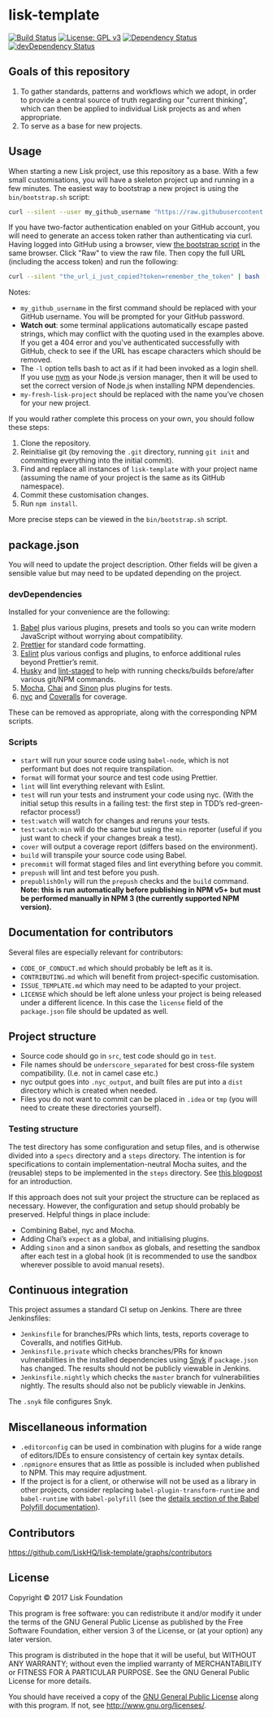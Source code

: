 # lisk-template

[![Build Status](https://jenkins.lisk.io/buildStatus/icon?job=lisk-template/master)](https://jenkins.lisk.io/job/lisk-template/job/master/)
[![License: GPL v3](https://img.shields.io/badge/License-GPL%20v3-blue.svg)](http://www.gnu.org/licenses/gpl-3.0)
<a href="https://david-dm.org/LiskHQ/lisk-template"><img src="https://david-dm.org/LiskHQ/lisk-template.svg" alt="Dependency Status"></a>
<a href="https://david-dm.org/LiskHQ/lisk-template/?type=dev"><img src="https://david-dm.org/LiskHQ/lisk-template/dev-status.svg" alt="devDependency Status"></a>

## Goals of this repository

1. To gather standards, patterns and workflows which we adopt, in order to provide a central source of truth regarding our "current thinking", which can then be applied to individual Lisk projects as and when appropriate.
1. To serve as a base for new projects.

## Usage

When starting a new Lisk project, use this repository as a base. With a few small customisations, you will have a skeleton project up and running in a few minutes. The easiest way to bootstrap a new project is using the `bin/bootstrap.sh` script:

```sh
curl --silent --user my_github_username "https://raw.githubusercontent.com/LiskHQ/lisk-template/master/bin/bootstrap.sh" | bash -ls my-fresh-lisk-project
```

If you have two-factor authentication enabled on your GitHub account, you will need to generate an access token rather than authenticating via curl. Having logged into GitHub using a browser, view [the bootstrap script][bootstrap-script] in the same browser. Click "Raw" to view the raw file. Then copy the full URL (including the access token) and run the following:

```sh
curl --silent "the_url_i_just_copied?token=remember_the_token" | bash -ls my-fresh-lisk-project
```

Notes:

- `my_github_username` in the first command should be replaced with your GitHub username. You will be prompted for your GitHub password.
- **Watch out**: some terminal applications automatically escape pasted strings, which may conflict with the quoting used in the examples above. If you get a 404 error and you've authenticated successfully with GitHub, check to see if the URL has escape characters which should be removed.
- The `-l` option tells bash to act as if it had been invoked as a login shell. If you use [nvm][nvm] as your Node.js version manager, then it will be used to set the correct version of Node.js when installing NPM dependencies.
- `my-fresh-lisk-project` should be replaced with the name you’ve chosen for your new project.

If you would rather complete this process on your own, you should follow these steps:

1. Clone the repository.
1. Reinitialise git (by removing the `.git` directory, running `git init` and committing everything into the initial commit).
1. Find and replace all instances of `lisk-template` with your project name (assuming the name of your project is the same as its GitHub namespace).
1. Commit these customisation changes.
1. Run `npm install`.

More precise steps can be viewed in the `bin/bootstrap.sh` script.

## package.json

You will need to update the project description. Other fields will be given a sensible value but may need to be updated depending on the project.

### devDependencies

Installed for your convenience are the following:

1. [Babel][babel] plus various plugins, presets and tools so you can write modern JavaScript without worrying about compatibility.
1. [Prettier][prettier] for standard code formatting.
1. [Eslint][eslint] plus various configs and plugins, to enforce additional rules beyond Prettier’s remit.
1. [Husky][husky] and [lint-staged][lint-staged] to help with running checks/builds before/after various git/NPM commands.
1. [Mocha][mocha], [Chai][chai] and [Sinon][sinon] plus plugins for tests.
1. [nyc][nyc] and [Coveralls][coveralls] for coverage.

These can be removed as appropriate, along with the corresponding NPM scripts.

### Scripts

- `start` will run your source code using `babel-node`, which is not performant but does not require transpilation.
- `format` will format your source and test code using Prettier.
- `lint` will lint everything relevant with Eslint.
- `test` will run your tests and instrument your code using nyc. (With the initial setup this results in a failing test: the first step in TDD’s red-green-refactor process!)
- `test:watch` will watch for changes and reruns your tests.
- `test:watch:min` will do the same but using the `min` reporter (useful if you just want to check if your changes break a test).
- `cover` will output a coverage report (differs based on the environment).
- `build` will transpile your source code using Babel.
- `precommit` will format staged files and lint everything before you commit.
- `prepush` will lint and test before you push.
- `prepublishOnly` will run the `prepush` checks and the `build` command. **Note: this is run automatically before publishing in NPM v5+ but must be performed manually in NPM 3 (the currently supported NPM version).**

## Documentation for contributors

Several files are especially relevant for contributors:
- `CODE_OF_CONDUCT.md` which should probably be left as it is.
- `CONTRIBUTING.md` which will benefit from project-specific customisation.
- `ISSUE_TEMPLATE.md` which may need to be adapted to your project.
- `LICENSE` which should be left alone unless your project is being released under a different licence. In this case the `license` field of the `package.json` file should be updated as well.

## Project structure

- Source code should go in `src`, test code should go in `test`.
- File names should be `underscore_separated` for best cross-file system compatibility. (I.e. not in camel case etc.)
- nyc output goes into `.nyc_output`, and built files are put into a `dist` directory which is created when needed.
- Files you do not want to commit can be placed in `.idea` or `tmp` (you will need to create these directories yourself).

### Testing structure

The test directory has some configuration and setup files, and is otherwise divided into a `specs` directory and a `steps` directory. The intention is for specifications to contain implementation-neutral Mocha suites, and the (reusable) steps to be implemented in the `steps` directory. See [this blogpost][gwt-blogpost] for an introduction.

If this approach does not suit your project the structure can be replaced as necessary. However, the configuration and setup should probably be preserved. Helpful things in place include:

- Combining Babel, nyc and Mocha.
- Adding Chai’s `expect` as a global, and initialising plugins.
- Adding `sinon` and a sinon `sandbox` as globals, and resetting the sandbox after each test in a global hook (it is recommended to use the sandbox wherever possible to avoid manual resets).

## Continuous integration

This project assumes a standard CI setup on Jenkins. There are three Jenkinsfiles:

- `Jenkinsfile` for branches/PRs which lints, tests, reports coverage to Coveralls, and notifies GitHub.
- `Jenkinsfile.private` which checks branches/PRs for known vulnerabilities in the installed dependencies using [Snyk][snyk] if `package.json` has changed. The results should not be publicly viewable in Jenkins.
- `Jenkinsfile.nightly` which checks the `master` branch for vulnerabilities nightly. The results should also not be publicly viewable in Jenkins.

The `.snyk` file configures Snyk.

## Miscellaneous information

- `.editorconfig` can be used in combination with plugins for a wide range of editors/IDEs to ensure consistency of certain key syntax details.
- `.npmignore` ensures that as little as possible is included when published to NPM. This may require adjustment.
- If the project is for a client, or otherwise will not be used as a library in other projects, consider replacing `babel-plugin-transform-runtime` and `babel-runtime` with `babel-polyfill` (see the [details section of the Babel Polyfill documentation](babel-polyfill-details)).

## Contributors

https://github.com/LiskHQ/lisk-template/graphs/contributors

## License

Copyright © 2017 Lisk Foundation

This program is free software: you can redistribute it and/or modify it under the terms of the GNU General Public License as published by the Free Software Foundation, either version 3 of the License, or (at your option) any later version.

This program is distributed in the hope that it will be useful, but WITHOUT ANY WARRANTY; without even the implied warranty of MERCHANTABILITY or FITNESS FOR A PARTICULAR PURPOSE. See the GNU General Public License for more details.

You should have received a copy of the [GNU General Public License][license] along with this program.  If not, see <http://www.gnu.org/licenses/>.


[babel]: https://babeljs.io/
[babel-polyfill-details]: http://babeljs.io/docs/usage/polyfill#details
[bootstrap-script]: https://github.com/LiskHQ/lisk-template/blob/master/bin/bootstrap.sh
[chai]: http://chaijs.com/
[coveralls]: https://coveralls.io/
[eslint]: https://eslint.org/
[gwt-blogpost]: https://blog.lisk.io/bdd-style-unit-testing-with-mocha-704137e429d5
[husky]: https://github.com/typicode/husky
[license]: https://github.com/LiskHQ/lisk-template/tree/master/LICENSE
[lint-staged]: https://github.com/okonet/lint-staged
[mocha]: http://mochajs.org/
[nvm]: https://github.com/creationix/nvm
[nyc]: https://istanbul.js.org/
[prettier]: https://prettier.io/
[sinon]: http://sinonjs.org/
[snyk]: https://snyk.io/
